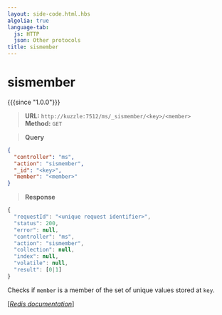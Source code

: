 ```yaml
---
layout: side-code.html.hbs
algolia: true
language-tab:
  js: HTTP
  json: Other protocols
title: sismember
---
```


# sismember

{{{since "1.0.0"}}}




<blockquote class="js">
<p>
<b>URL:</b> <code>http://kuzzle:7512/ms/_sismember/&lt;key&gt;/&lt;member&gt;</code>  
<br><b>Method:</b> <code>GET</code>
</p>
</blockquote>

<blockquote class="json">
<p>
<b>Query</b>
</p>
</blockquote>


```json
{
  "controller": "ms",
  "action": "sismember",
  "_id": "<key>",
  "member": "<member>"
}
```

>**Response**

```javascript
{
  "requestId": "<unique request identifier>",
  "status": 200,
  "error": null,
  "controller": "ms",
  "action": "sismember",
  "collection": null,
  "index": null,
  "volatile": null,
  "result": [0|1]
}
```

Checks if `member` is a member of the set of unique values stored at `key`.

[[_Redis documentation_]](https://redis.io/commands/sismember)
